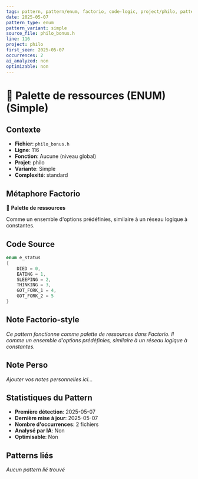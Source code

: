 ```yaml
---
tags: pattern, pattern/enum, factorio, code-logic, project/philo, pattern/variant/simple
date: 2025-05-07
pattern_type: enum
pattern_variant: simple
source_file: philo_bonus.h
line: 116
project: philo
first_seen: 2025-05-07
occurrences: 2
ai_analyzed: non
optimizable: non
---
```


# 🔢 Palette de ressources (ENUM) (Simple)

## Contexte
- **Fichier**: `philo_bonus.h`
- **Ligne**: 116
- **Fonction**: Aucune (niveau global)
- **Projet**: philo
- **Variante**: Simple
- **Complexité**: standard

## Métaphore Factorio
🔢 **Palette de ressources**

Comme un ensemble d'options prédéfinies, similaire à un réseau logique à constantes.

## Code Source
```c
enum e_status
{
	DIED = 0,
	EATING = 1,
	SLEEPING = 2,
	THINKING = 3,
	GOT_FORK_1 = 4,
	GOT_FORK_2 = 5
}
```

## Note Factorio-style
*Ce pattern fonctionne comme palette de ressources dans Factorio. Il comme un ensemble d'options prédéfinies, similaire à un réseau logique à constantes.*

## Note Perso
*Ajouter vos notes personnelles ici...*

## Statistiques du Pattern
- **Première détection**: 2025-05-07
- **Dernière mise à jour**: 2025-05-07
- **Nombre d'occurrences**: 2 fichiers
- **Analysé par IA**: Non
- **Optimisable**: Non

## Patterns liés
*Aucun pattern lié trouvé*
